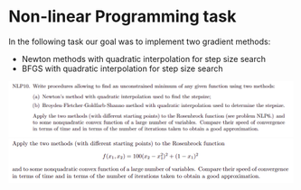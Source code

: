 # Non-linear Programming task

In the following task our goal was to implement two gradient methods:
* Newton methods with quadratic interpolation for step size search
* BFGS with quadratic interpolation for step size search 

![](resources/NLP_1.png)
![](resources/NLP_2.png)
